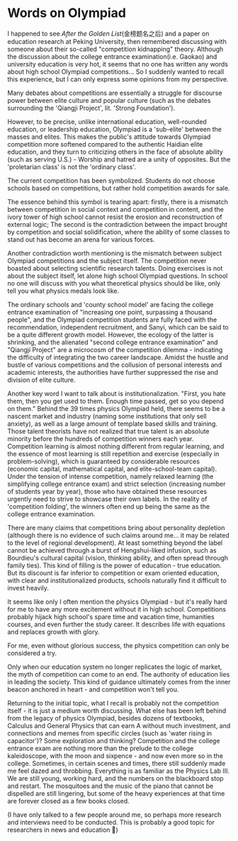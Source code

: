 # Words on Olympiad

I happened to see *After the Golden List*(金榜题名之后) and a paper on education research at Peking University, then remembered discussing with someone about their so-called "competition kidnapping" theory. Although the discussion about the college entrance examination(i.e. Gaokao) and university education is very hot, it seems that no one has written any words about high school Olympiad competitions... So I suddenly wanted to recall this experience, but I can only express some opinions from my perspective.

Many debates about competitions are essentially a struggle for discourse power between elite culture and popular culture (such as the debates surrounding the 'Qiangji Project', lit. 'Strong Foundation').

However, to be precise, unlike international education, well-rounded education, or leadership education, Olympiad is a 'sub-elite' between the masses and elites. This makes the public's attitude towards Olympiad competition more softened compared to the authentic Haidian elite education, and they turn to criticizing others in the face of absolute ability (such as serving U.S.) - Worship and hatred are a unity of opposites. But the 'proletarian class' is not the 'ordinary class'.

The current competition has been symbolized. Students do not choose schools based on competitions, but rather hold competition awards for sale.

The essence behind this symbol is tearing apart: firstly, there is a mismatch between competition in social context and competition in content, and the ivory tower of high school cannot resist the erosion and reconstruction of external logic; The second is the contradiction between the impact brought by competition and social solidification, where the ability of some classes to stand out has become an arena for various forces.

Another contradiction worth mentioning is the mismatch between subject Olympiad competitions and the subject itself. The competition never boasted about selecting scientific research talents. Doing exercises is not about the subject itself, let alone high school Olympiad questions. In school no one will discuss with you what theoretical physics should be like, only tell you what physics medals look like.

The ordinary schools and 'county school model' are facing the college entrance examination of "increasing one point, surpassing a thousand people", and the Olympiad competition students are fully faced with the recommendation, independent recruitment, and Sanyi, which can be said to be a quite different growth model. However, the ecology of the latter is shrinking, and the alienated "second college entrance examination" and "Qiangji Project" are a microcosm of the competition dilemma - indicating the difficulty of integrating the two career landscape. Amidst the hustle and bustle of various competitions and the collusion of personal interests and academic interests, the authorities have further suppressed the rise and division of elite culture.

Another key word I want to talk about is institutionalization. "First, you hate them, then you get used to them. Enough time passed, get so you depend on them." Behind the 39 times physics Olympiad held, there seems to be a nascent market and industry (naming some institutions that only sell anxiety), as well as a large amount of template based skills and training. Those talent theorists have not realized that true talent is an absolute minority before the hundreds of competition winners each year. Competition learning is almost nothing different from regular learning, and the essence of most learning is still repetition and exercise (especially in problem-solving), which is guaranteed by considerable resources (economic capital, mathematical capital, and elite-school-team capital). Under the tension of intense competition, namely relaxed learning (the simplifying college entrance exam) and strict selection (increasing number of students  year by year), those who have obtained these resources urgently need to strive to showcase their own labels. In the reality of 'competition folding', the winners often end up being the same as the college entrance examination.

There are many claims that competitions bring about personality depletion (although there is no evidence of such claims around me... it may be related to the level of regional development). At least something beyond the label cannot be achieved through a burst of Hengshui-liked infusion, such as Bourdieu's cultural capital (vision, thinking ability, and often spread through family ties). This kind of filling is the power of education - true education. But its discount is far inferior to competition or exam oriented education, with clear and institutionalized products, schools naturally find it difficult to invest heavily.

It seems like only I often mention the physics Olympiad - but it's really hard for me to have any more excitement without it in high school. Competitions probably hijack high school's spare time and vacation time, humanities courses, and even further the study career. It describes life with equations and replaces growth with glory.

For me, even without glorious success, the physics competition can only be considered a try.

Only when our education system no longer replicates the logic of market, the myth of competition can come to an end. The authority of education lies in leading the society. This kind of guidance ultimately comes from the inner beacon anchored in heart - and competition won't tell you.

Returning to the initial topic, what I recall is probably not the competition itself - it is just a medium worth discussing. What else has been left behind from the legacy of physics Olympiad, besides dozens of textbooks, Calculus and General Physics that can earn A without much investment, and connections and memes from specific circles (such as 'water rising in capacitor')? Some exploration and thinking? Competition and the college entrance exam are nothing more than the prelude to the college kaleidoscope, with the moon and sixpence - and now even more so in the college. Sometimes, in certain scenes and times, there still suddenly made me feel dazed and throbbing. Everything is as familiar as the Physics Lab III. We are still young, working hard, and the numbers on the blackboard stop and restart. The mosquitoes and the music of the piano that cannot be dispelled are still lingering, but some of the heavy experiences at that time are forever closed as a few books closed.

(I have only talked to a few people around me, so perhaps more research and interviews need to be conducted. This is probably a good topic for researchers in news and education 🤔)